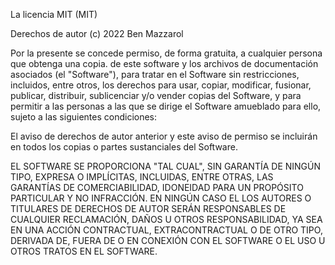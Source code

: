 La licencia MIT (MIT)

Derechos de autor (c) 2022 Ben Mazzarol

Por la presente se concede permiso, de forma gratuita, a cualquier persona que obtenga una copia.
de este software y los archivos de documentación asociados (el "Software"), para tratar
en el Software sin restricciones, incluidos, entre otros, los derechos
para usar, copiar, modificar, fusionar, publicar, distribuir, sublicenciar y/o vender
copias del Software, y para permitir a las personas a las que se dirige el Software
amueblado para ello, sujeto a las siguientes condiciones:

El aviso de derechos de autor anterior y este aviso de permiso se incluirán en todos los
copias o partes sustanciales del Software.

EL SOFTWARE SE PROPORCIONA "TAL CUAL", SIN GARANTÍA DE NINGÚN TIPO, EXPRESA O
IMPLÍCITAS, INCLUIDAS, ENTRE OTRAS, LAS GARANTÍAS DE COMERCIABILIDAD,
IDONEIDAD PARA UN PROPÓSITO PARTICULAR Y NO INFRACCIÓN. EN NINGÚN CASO EL
LOS AUTORES O TITULARES DE DERECHOS DE AUTOR SERÁN RESPONSABLES DE CUALQUIER RECLAMACIÓN, DAÑOS U OTROS
RESPONSABILIDAD, YA SEA EN UNA ACCIÓN CONTRACTUAL, EXTRACONTRACTUAL O DE OTRO TIPO, DERIVADA DE,
FUERA DE O EN CONEXIÓN CON EL SOFTWARE O EL USO U OTROS TRATOS EN EL
SOFTWARE.
